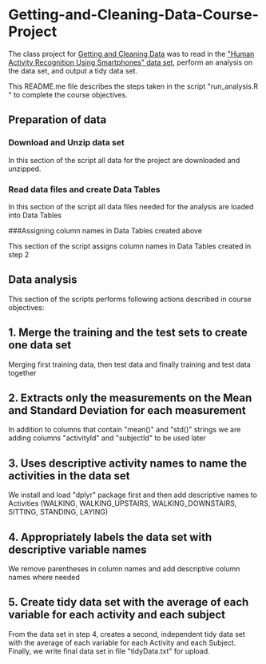 # Getting-and-Cleaning-Data-Course-Project

The class project for [Getting and Cleaning Data](https://www.coursera.org/course/getdata) was to read in the ["Human Activity Recognition Using Smartphones" data set](http://archive.ics.uci.edu/ml/datasets/Human+Activity+Recognition+Using+Smartphones), perform an analysis on the data set, and output a tidy data set.

This README.me file describes the steps taken in the script "run_analysis.R " to complete the course objectives.

## Preparation of data

### Download and Unzip data set

In this section of the script all data for the project are downloaded and unzipped.

### Read data files and create Data Tables

In this section of the script all data files needed for the analysis are loaded into Data Tables

###Assigning column names in Data Tables created above

This section of the script assigns column names in Data Tables created in step 2


## Data analysis

This section of the scripts performs following actions described in course objectives:

## 1. Merge the training and the test sets to create one data set

Merging first training data, then test data and finally training and test data together

## 2. Extracts only the measurements on the Mean and Standard Deviation for each measurement

In addition to columns that contain "mean()" and "std()" strings we are adding columns "activityId" and "subjectId" to be used later

## 3. Uses descriptive activity names to name the activities in the data set

We install and load "dplyr" package first and then add descriptive names to Activities (WALKING, WALKING_UPSTAIRS, WALKING_DOWNSTAIRS, SITTING, STANDING, LAYING)

## 4. Appropriately labels the data set with descriptive variable names

We remove parentheses in column names and add descriptive column names where needed

## 5. Create tidy data set with the average of each variable for each activity and each subject

From the data set in step 4, creates a second, independent tidy data set with the average of each variable for each Activity and each Subject. Finally, we write final data set in file "tidyData.txt" for upload.
